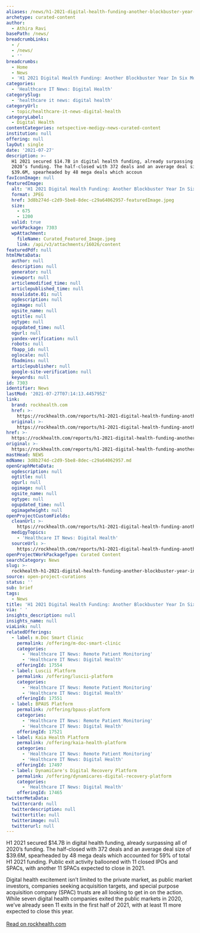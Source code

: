 ```yaml
---
aliases: /news/h1-2021-digital-health-funding-another-blockbuster-year-in-six-months
archetype: curated-content
author:
  - Athira Ravi
basePath: /news/
breadcrumbLinks:
  - /
  - /news/
  - ''
breadcrumbs:
  - Home
  - News
  - 'H1 2021 Digital Health Funding: Another Blockbuster Year In Six Months'
categories:
  - 'Healthcare IT News: Digital Health'
categorySlug:
  - 'healthcare it news: digital health'
categoryUrl:
  - topic/healthcare-it-news-digital-health
categoryLabel:
  - Digital Health
contentCategories: netspective-medigy-news-curated-content
institution: null
offering: null
layOut: single
date: '2021-07-27'
description: >-
  H1 2021 secured $14.7B in digital health funding, already surpassing all of
  2020’s funding. The half-closed with 372 deals and an average deal size of
  $39.6M, spearheaded by 48 mega deals which accoun
favIconImage: null
featuredImage:
  alt: 'H1 2021 Digital Health Funding: Another Blockbuster Year In Six Months'
  format: JPEG
  href: 3d8b274d-c2d9-5be8-8dec-c29a64062957-featuredImage.jpeg
  size:
    - 675
    - 1200
  valid: true
  workPackage: 7303
  wpAttachment:
    fileName: Curated_Featured_Image.jpeg
    link: /api/v3/attachments/16026/content
featuredPdf: null
htmlMetaData:
  author: null
  description: null
  generator: null
  viewport: null
  articlemodified_time: null
  articlepublished_time: null
  msvalidate.01: null
  ogdescription: null
  ogimage: null
  ogsite_name: null
  ogtitle: null
  ogtype: null
  ogupdated_time: null
  ogurl: null
  yandex-verification: null
  robots: null
  fbapp_id: null
  oglocale: null
  fbadmins: null
  articlepublisher: null
  google-site-verification: null
  keywords: null
id: 7303
identifier: News
lastMod: '2021-07-27T07:14:13.445795Z'
link:
  brand: rockhealth.com
  href: >-
    https://rockhealth.com/reports/h1-2021-digital-health-funding-another-blockbuster-year-in-six-months/?_hsmi=142459174&_hsenc=p2ANqtz-_kT6_NIhCmRe8nHZCTezU4nUEuPoSxRCnUG5wC_-19M9YqWv5cPxr7kzQVT6_3GJY9Fsp0wdDEPUuhboL9Z2XVqI4j6c4GnqvvW6PAmB05PMcubqY
  original: >-
    https://rockhealth.com/reports/h1-2021-digital-health-funding-another-blockbuster-year-in-six-months/?_hsmi=142459174&_hsenc=p2ANqtz-_kT6_NIhCmRe8nHZCTezU4nUEuPoSxRCnUG5wC_-19M9YqWv5cPxr7kzQVT6_3GJY9Fsp0wdDEPUuhboL9Z2XVqI4j6c4GnqvvW6PAmB05PMcubqY
href: >-
  https://rockhealth.com/reports/h1-2021-digital-health-funding-another-blockbuster-year-in-six-months/?_hsmi=142459174&_hsenc=p2ANqtz-_kT6_NIhCmRe8nHZCTezU4nUEuPoSxRCnUG5wC_-19M9YqWv5cPxr7kzQVT6_3GJY9Fsp0wdDEPUuhboL9Z2XVqI4j6c4GnqvvW6PAmB05PMcubqY
original: >-
  https://rockhealth.com/reports/h1-2021-digital-health-funding-another-blockbuster-year-in-six-months/?_hsmi=142459174&_hsenc=p2ANqtz-_kT6_NIhCmRe8nHZCTezU4nUEuPoSxRCnUG5wC_-19M9YqWv5cPxr7kzQVT6_3GJY9Fsp0wdDEPUuhboL9Z2XVqI4j6c4GnqvvW6PAmB05PMcubqY
mastHead: NEWS
mdName: 3d8b274d-c2d9-5be8-8dec-c29a64062957.md
openGraphMetaData:
  ogdescription: null
  ogtitle: null
  ogurl: null
  ogimage: null
  ogsite_name: null
  ogtype: null
  ogupdated_time: null
  ogimageheight: null
openProjectCustomFields:
  cleanUrl: >-
    https://rockhealth.com/reports/h1-2021-digital-health-funding-another-blockbuster-year-in-six-months/?_hsmi=142459174&_hsenc=p2ANqtz-_kT6_NIhCmRe8nHZCTezU4nUEuPoSxRCnUG5wC_-19M9YqWv5cPxr7kzQVT6_3GJY9Fsp0wdDEPUuhboL9Z2XVqI4j6c4GnqvvW6PAmB05PMcubqY
  medigyTopics:
    - 'Healthcare IT News: Digital Health'
  sourceUrl: >-
    https://rockhealth.com/reports/h1-2021-digital-health-funding-another-blockbuster-year-in-six-months/?_hsmi=142459174&_hsenc=p2ANqtz-_kT6_NIhCmRe8nHZCTezU4nUEuPoSxRCnUG5wC_-19M9YqWv5cPxr7kzQVT6_3GJY9Fsp0wdDEPUuhboL9Z2XVqI4j6c4GnqvvW6PAmB05PMcubqY
openProjectWorkPackageType: Curated Content
searchCategory: News
slug: >-
  rockhealth-h1-2021-digital-health-funding-another-blockbuster-year-in-six-months
source: open-project-curations
status: ''
sub: brief
tags:
  - News
title: 'H1 2021 Digital Health Funding: Another Blockbuster Year In Six Months'
via: ' '
insights_description: null
insights_name: null
viaLink: null
relatedOfferings:
  - label: m.Doc Smart Clinic
    permalink: /offering/m-doc-smart-clinic
    categories:
      - 'Healthcare IT News: Remote Patient Monitoring'
      - 'Healthcare IT News: Digital Health'
    offeringId: 17554
  - label: Luscii Platform
    permalink: /offering/luscii-platform
    categories:
      - 'Healthcare IT News: Remote Patient Monitoring'
      - 'Healthcare IT News: Digital Health'
    offeringId: 17551
  - label: BPAUS Platform
    permalink: /offering/bpaus-platform
    categories:
      - 'Healthcare IT News: Remote Patient Monitoring'
      - 'Healthcare IT News: Digital Health'
    offeringId: 17521
  - label: Kaia Health Platform
    permalink: /offering/kaia-health-platform
    categories:
      - 'Healthcare IT News: Remote Patient Monitoring'
      - 'Healthcare IT News: Digital Health'
    offeringId: 17497
  - label: DynamiCare's Digital Recovery Platform
    permalink: /offering/dynamicares-digital-recovery-platform
    categories:
      - 'Healthcare IT News: Digital Health'
    offeringId: 17465
twitterMetaData:
  twittercard: null
  twitterdescription: null
  twittertitle: null
  twitterimage: null
  twitterurl: null
---
```

<p>H1 2021 secured $14.7B in digital health funding, already surpassing all of 2020’s funding. The half-closed with 372 deals and an average deal size of $39.6M, spearheaded by 48 mega deals which accounted for 59% of total H1 2021 funding. Public exit activity ballooned with 11 closed IPOs and SPACs, with another 11 SPACs expected to close in 2021.</p><p>Digital health excitement isn’t limited to the private market, as public market investors, companies seeking acquisition targets, and&nbsp;special purpose acquisition company (SPAC)&nbsp;trusts are all looking to get in on the action. While seven digital health companies exited the public markets in 2020, we’ve already seen 11 exits in the first half of 2021, with at least 11 more expected to close this year.<br><br><a href="https://rockhealth.com/reports/h1-2021-digital-health-funding-another-blockbuster-year-in-six-months/?_hsmi=142459174&amp;_hsenc=p2ANqtz-_kT6_NIhCmRe8nHZCTezU4nUEuPoSxRCnUG5wC_-19M9YqWv5cPxr7kzQVT6_3GJY9Fsp0wdDEPUuhboL9Z2XVqI4j6c4GnqvvW6PAmB05PMcubqY">Read on rockhealth.com</a></p>